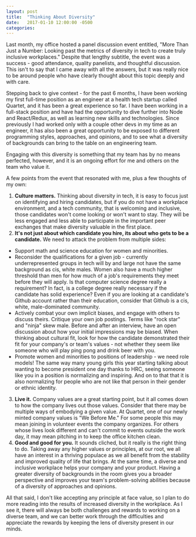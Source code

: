 ```yaml
---
layout: post
title:  "Thinking About Diversity"
date:   2017-01-10 12:00:00 -0500
categories:
---
```

Last month, my office hosted a panel discussion event entitled, "More Than Just a Number: Looking past the metrics of diversity in tech to create truly inclusive workplaces." Despite that lengthy subtitle, the event was a success - good attendance, quality panelists, and thoughtful discussion. This isn't to say that I came away with all the answers, but it was really nice to be around people who have clearly thought about this topic deeply and with care.

Stepping back to give context - for the past 6 months, I have been working my first full-time position as an engineer at a health tech startup called Quartet, and it has been a great experience so far. I have been working in a full-stack position and have had the opportunity to dive further into Node and React/Redux, as well as learning new skills and technologies. Since previously I had worked only with a couple other devs in my time as an engineer, it has also been a great opportunity to be exposed to different programming styles, approaches, and opinions, and to see what a diversity of backgrounds can bring to the table on an engineering team.

Engaging with this diversity is something that my team has by no means perfected, however, and it is an ongoing effort for me and others on the team who value it.

A few points from the event that resonated with me, plus a few thoughts of my own:

1. <strong>Culture matters.</strong> Thinking about diversity in tech, it is easy to focus just on identifying and hiring candidates, but if you do not have a workplace environment, and a tech community, that is welcoming and inclusive, those candidates won't come looking or won't want to stay. They will be less engaged and less able to participate in the important peer exchanges that make diversity valuable in the first place.
2. <strong>It's not just about which candidate you hire, its about who gets to be a candidate.</strong> We need to attack the problem from multiple sides:
  * Support math and science education for women and minorities.
  * Reconsider the qualifications for a given job - currently underrepresented groups in tech will by and large not have the same background as cis, white males. Women also have a much higher threshold than men for how much of a job's requirements they meet before they will apply. Is that computer science degree really a requirement? In fact, is a college degree really necessary if the candidate has solid experience? Even if you are looking at a candidate's Github account rather than their education, consider that Github is a cis, white, male-dominated community.
  * Actively combat your own implicit biases, and engage with others to discuss theirs. Critique your own job postings. Terms like "rock star" and "ninja" skew male. Before and after an interview, have an open discussion about how your initial impressions may be biased. When thinking about cultural fit, look for how the candidate demonstrated their fit for your company's or team's values - not whether they seem like someone who will play ping pong and drink beer with you.
  * Promote women and minorities to positions of leadership - we need role models! The same way many young girls this year starting talking about wanting to become president one day thanks to HRC, seeing someone like you in a position is normalizing and inspiring. And on to that that it is also normalizing for people who are not like that person in their gender or ethnic identity.
3. <strong>Live it.</strong> Company values are a great starting point, but it all comes down to how the company lives out those values. Consider that there may be multiple ways of embodying a given value. At Quartet, one of our newly minted company values is "We Before Me." For some people this may mean joining in volunteer events the company organizes. For others whose lives look different and can't commit to events outside the work day, it may mean pitching in to keep the office kitchen clean.
4. <strong>Good and good for you.</strong> It sounds cliched, but it really is the right thing to do. Taking away any higher values or principles, at our root, we all have an interest in a thriving populace as we all benefit from the stability and improved quality of life that brings. At the same time, a diverse and inclusive workplace helps your company and your product. Having a greater diversity of backgrounds in the room gives you a broader perspective and improves your team's problem-solving abilities because of a diversity of approaches and opinions.

All that said, I don't like accepting any principle at face value, so I plan to do more reading into the results of increased diversity in the workplace. As I see it, there will always be both challenges and rewards to working on a diverse team, and we can better work through the difficulties and appreciate the rewards by keeping the lens of diversity present in our minds.
